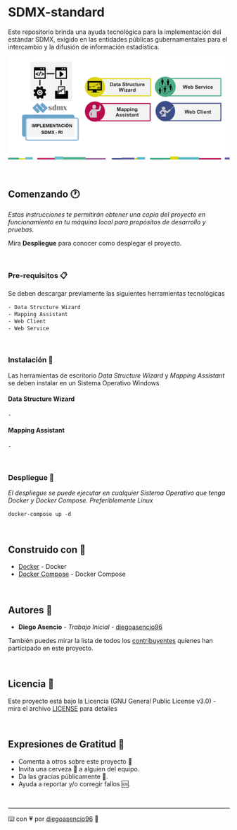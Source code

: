 # SDMX-standard

Este repositorio brinda una ayuda tecnológica para la implementación del estándar SDMX, exigido en las entidades públicas gubernamentales para el intercambio y la difusión de información estadística.

![Ciclo del proceso de implementación del estándar SDMX](resources/images/sdmx-estandar.jpg)

<br>

## Comenzando :clock1:

_Estas instrucciones te permitirán obtener una copia del proyecto en funcionamiento en tu máquina local para propósitos de desarrollo y pruebas._

Mira **Despliegue** para conocer como desplegar el proyecto.

<br>

### Pre-requisitos :clipboard:

Se deben descargar previamente las siguientes herramientas tecnológicas 

```
- Data Structure Wizard
- Mapping Assistant
- Web Client
- Web Service
```

<br>

### Instalación :wrench:

Las herramientas de escritorio _Data Structure Wizard_ y _Mapping Assistant_ se deben instalar en un Sistema Operativo Windows

#### Data Structure Wizard

```
-
```

#### Mapping Assistant

```
-
```

<br>

### Despliegue :rocket:

_El despliegue se puede ejecutar en cualquier Sistema Operativo que tenga Docker y Docker Compose. Preferiblemente Linux_

```
docker-compose up -d
```

<br>

## Construido con :hammer:

* [Docker](https://docs.docker.com/install/) - Docker
* [Docker Compose](https://docs.docker.com/compose/) - Docker Compose

<br>

## Autores :star2:

* **Diego Asencio** - *Trabajo Inicial* - [diegoasencio96](https://github.com/diegoasencio96)

También puedes mirar la lista de todos los [contribuyentes](https://github.com/diegoasencio96/SDMX-standard/graphs/contributors) quíenes han participado en este proyecto. 

<br>

## Licencia :scroll:

Este proyecto está bajo la Licencia (GNU General Public License v3.0) - mira el archivo [LICENSE](LICENSE) para detalles

<br>

## Expresiones de Gratitud :gift:

* Comenta a otros sobre este proyecto :loudspeaker:
* Invita una cerveza :beer: a alguien del equipo. 
* Da las gracias públicamente :wave:.
* Ayuda a reportar y/o corregir fallos :sos:.

<br>

---
:keyboard: con :heartpulse: por [diegoasencio96](https://github.com/diegoasencio96) :man:
